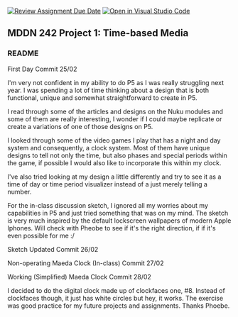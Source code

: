 [![Review Assignment Due Date](https://classroom.github.com/assets/deadline-readme-button-22041afd0340ce965d47ae6ef1cefeee28c7c493a6346c4f15d667ab976d596c.svg)](https://classroom.github.com/a/M3ipj5sV)
[![Open in Visual Studio Code](https://classroom.github.com/assets/open-in-vscode-2e0aaae1b6195c2367325f4f02e2d04e9abb55f0b24a779b69b11b9e10269abc.svg)](https://classroom.github.com/online_ide?assignment_repo_id=18378491&assignment_repo_type=AssignmentRepo)
## MDDN 242 Project 1: Time-based Media  

### README

First Day Commit 25/02

I'm very not confident in my ability to do P5 as I was really struggling next year. I was spending a lot of time thinking about a design that is both functional, unique and somewhat straightforward to create in P5. 

I read through some of the articles and designs on the Nuku modules and some of them are really interesting, I wonder if I could maybe replicate or create a variations of one of those designs on P5. 

I looked through some of the video games I play that has a night and day system and consequently, a clock system. Most of them have unique designs to tell not only the time, but also phases and special periods within the game, if possible I would also like to incorporate this within my clock.

I've also tried looking at my design a little differently and try to see it as a time of day or time period visualizer instead of a just merely telling a number.

For the in-class discussion sketch, I ignored all my worries about my capabilities in P5 and just tried something that was on my mind. The sketch is very much inspired by the default lockscreen wallpapers of modern Apple Iphones. Will check with Pheobe to see if it's the right direction, if if it's even possible for me :/



Sketch Updated Commit 26/02



Non-operating Maeda Clock (In-class) Commit 27/02



Working (Simplified) Maeda Clock Commit 28/02

I decided to do the digital clock made up of clockfaces one, #8. Instead of clockfaces though, it just has white circles but hey, it works. The exercise was good practice for my future projects and assignments. Thanks Phoebe.



